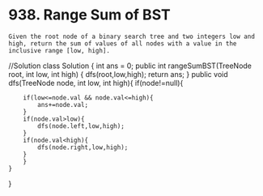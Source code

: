 # 938. Range Sum of BST
``` PS
Given the root node of a binary search tree and two integers low and high, return the sum of values of all nodes with a value in the inclusive range [low, high].
```
//Solution
class Solution {
    int ans = 0;
    public int rangeSumBST(TreeNode root, int low, int high) {
        dfs(root,low,high);
        return ans;
    }
    public void dfs(TreeNode node, int low, int high){
        if(node!=null){
            
        if(low<=node.val && node.val<=high){
            ans+=node.val;
        }
        if(node.val>low){
            dfs(node.left,low,high);
        }
        if(node.val<high){
            dfs(node.right,low,high);
        }
        }
    }
}